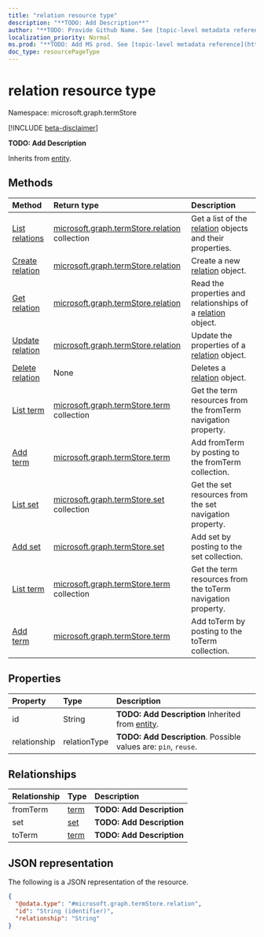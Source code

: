 ```yaml
---
title: "relation resource type"
description: "**TODO: Add Description**"
author: "**TODO: Provide Github Name. See [topic-level metadata reference](https://msgo.azurewebsites.net/add/document/guidelines/metadata.html#topic-level-metadata)**"
localization_priority: Normal
ms.prod: "**TODO: Add MS prod. See [topic-level metadata reference](https://msgo.azurewebsites.net/add/document/guidelines/metadata.html#topic-level-metadata)**"
doc_type: resourcePageType
---
```


# relation resource type

Namespace: microsoft.graph.termStore

[!INCLUDE [beta-disclaimer](../../includes/beta-disclaimer.md)]

**TODO: Add Description**


Inherits from [entity](../resources/termstore-entity.md).

## Methods
|Method|Return type|Description|
|:---|:---|:---|
|[List relations](../api/termstore-relation-list.md)|[microsoft.graph.termStore.relation](../resources/termstore-relation.md) collection|Get a list of the [relation](../resources/termstore-relation.md) objects and their properties.|
|[Create relation](../api/termstore-relation-create.md)|[microsoft.graph.termStore.relation](../resources/termstore-relation.md)|Create a new [relation](../resources/termstore-relation.md) object.|
|[Get relation](../api/termstore-relation-get.md)|[microsoft.graph.termStore.relation](../resources/termstore-relation.md)|Read the properties and relationships of a [relation](../resources/termstore-relation.md) object.|
|[Update relation](../api/termstore-relation-update.md)|[microsoft.graph.termStore.relation](../resources/termstore-relation.md)|Update the properties of a [relation](../resources/termstore-relation.md) object.|
|[Delete relation](../api/termstore-relation-delete.md)|None|Deletes a [relation](../resources/termstore-relation.md) object.|
|[List term](../api/termstore-relation-list-fromterm.md)|[microsoft.graph.termStore.term](../resources/termstore-term.md) collection|Get the term resources from the fromTerm navigation property.|
|[Add term](../api/termstore-relation-post-fromterm.md)|[microsoft.graph.termStore.term](../resources/termstore-term.md)|Add fromTerm by posting to the fromTerm collection.|
|[List set](../api/termstore-relation-list-set.md)|[microsoft.graph.termStore.set](../resources/termstore-set.md) collection|Get the set resources from the set navigation property.|
|[Add set](../api/termstore-relation-post-set.md)|[microsoft.graph.termStore.set](../resources/termstore-set.md)|Add set by posting to the set collection.|
|[List term](../api/termstore-relation-list-toterm.md)|[microsoft.graph.termStore.term](../resources/termstore-term.md) collection|Get the term resources from the toTerm navigation property.|
|[Add term](../api/termstore-relation-post-toterm.md)|[microsoft.graph.termStore.term](../resources/termstore-term.md)|Add toTerm by posting to the toTerm collection.|

## Properties
|Property|Type|Description|
|:---|:---|:---|
|id|String|**TODO: Add Description** Inherited from [entity](../resources/termstore-entity.md).|
|relationship|relationType|**TODO: Add Description**. Possible values are: `pin`, `reuse`.|

## Relationships
|Relationship|Type|Description|
|:---|:---|:---|
|fromTerm|[term](../resources/termstore-term.md)|**TODO: Add Description**|
|set|[set](../resources/termstore-set.md)|**TODO: Add Description**|
|toTerm|[term](../resources/termstore-term.md)|**TODO: Add Description**|

## JSON representation
The following is a JSON representation of the resource.
<!-- {
  "blockType": "resource",
  "keyProperty": "id",
  "@odata.type": "microsoft.graph.termStore.relation",
  "baseType": "microsoft.graph.entity",
  "openType": false
}
-->
``` json
{
  "@odata.type": "#microsoft.graph.termStore.relation",
  "id": "String (identifier)",
  "relationship": "String"
}
```

